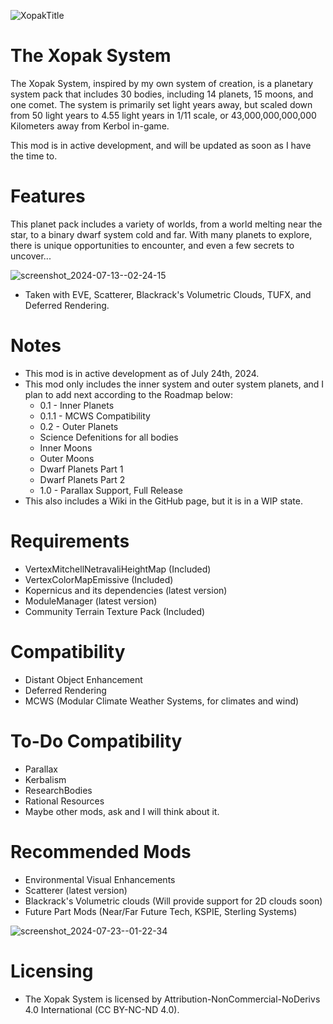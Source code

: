
![XopakTitle](https://github.com/user-attachments/assets/194775ab-f380-4e03-83e9-f8c57fc2105a)

# The Xopak System
The Xopak System, inspired by my own system of creation, is a planetary system pack that includes 30 bodies, including 14 planets, 15 moons, and one comet. The system is primarily set light years away, but scaled down from 50 light years to 4.55 light years in 1/11 scale, or 43,000,000,000,000 Kilometers away from Kerbol in-game.

This mod is in active development, and will be updated as soon as I have the time to.

# Features
This planet pack includes a variety of worlds, from a world melting near the star, to a binary dwarf system cold and far. With many planets to explore, there is unique opportunities to encounter, and even a few secrets to uncover...

![screenshot_2024-07-13--02-24-15](https://github.com/user-attachments/assets/2adc0e1c-1a1e-40f7-8199-0ddac8e3f097)
- Taken with EVE, Scatterer, Blackrack's Volumetric Clouds, TUFX, and Deferred Rendering.

# Notes
* This mod is in active development as of July 24th, 2024.
* This mod only includes the inner system and outer system planets, and I plan to add next according to the Roadmap below:
  * 0.1 - Inner Planets
  * 0.1.1 - MCWS Compatibility
  * 0.2 - Outer Planets
  *  Science Defenitions for all bodies
  *  Inner Moons
  *  Outer Moons
  *  Dwarf Planets Part 1
  *  Dwarf Planets Part 2
  * 1.0 - Parallax Support, Full Release
* This also includes a Wiki in the GitHub page, but it is in a WIP state.

# Requirements
* VertexMitchellNetravaliHeightMap (Included)
* VertexColorMapEmissive (Included)
* Kopernicus and its dependencies (latest version)
* ModuleManager (latest version)
* Community Terrain Texture Pack (Included)

# Compatibility
* Distant Object Enhancement
* Deferred Rendering
* MCWS (Modular Climate Weather Systems, for climates and wind)

# To-Do Compatibility
* Parallax
* Kerbalism
* ResearchBodies
* Rational Resources
* Maybe other mods, ask and I will think about it.

# Recommended Mods
* Environmental Visual Enhancements
* Scatterer (latest version)
* Blackrack's Volumetric clouds (Will provide support for 2D clouds soon)
* Future Part Mods (Near/Far Future Tech, KSPIE, Sterling Systems)

![screenshot_2024-07-23--01-22-34](https://github.com/user-attachments/assets/e90d9323-4449-49ef-8853-4df5e3f00a29)

# Licensing
* The Xopak System is licensed by Attribution-NonCommercial-NoDerivs 4.0 International (CC BY-NC-ND 4.0).
